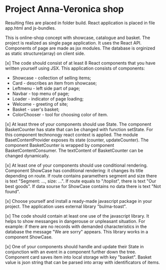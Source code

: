 # Project Anna-Veronica shop

Resulting files are placed in  folder build.
React application is placed in file app.html and js-bundles.

This is online-shop concept with showcase, catalogue and basket. The project is realized as single page application. It uses the React API. Components of page are made
as jsx modules. The database is orginized as static structure(array) on client side.

[x]  The code should consist of at least 8 React components that you have written yourself using JSX.
This application consists of components: 
* Showcase - collection of selling items;
* Card - describes an item from showcase; 
* Leftmenu - left side part of page;
* Navbar - top menu of page;
* Loader - indicator of page loading;
* Welcome - greeting of site;
* Basket - user's basket;
* ColorChooser - tool for choosing color of item.


[x] At least three of your components should use State.
The component BasketCounter has state that can be changed with function setState. For this component  technonogy 
react context is applied. The module BasetContentProvider exposes its state (counter, updateCounter).
The component BasketCounter is wrapped by component BasketContentConsumer. The textContent of BasketCounter can be changed dynamically.

[x] At least one of your components should use conditional rendering.
Component ShowCase has conditional rendering: it changes its title depending on route. If route contains
paramethers segment and size there is text "Segment: ..., size: ...". If route equals to "/toplist", there is
text "Our best goods". If data sourse for ShowCase contains no data there is text "Not found".
 
[x] Choose yourself and install a ready-made javascript package in your project.
The application uses external library "bulma-toast". 

[x] The code should contain at least one use of the javascript library.
It helps to show messanges in dangerouse or 
unpleasant situation. For example: if there are no records with demanded characteristics in the database the message "We are sorry" appears. This library works in a component ShowCase.


[x]  One of your components should handle and update their State in conjunction with an event in a component further down the tree.
Component card saves item into local storage with key "basket". Basket value is json string that can be 
parsed into array with identificators of items.
